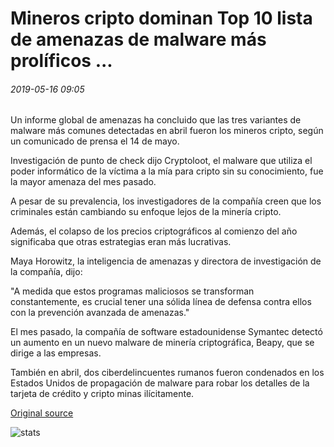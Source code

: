 # Mineros cripto dominan Top 10 lista de amenazas de malware más prolíficos ...

###### 2019-05-16 09:05

Un informe global de amenazas ha concluido que las tres variantes de malware más comunes detectadas en abril fueron los mineros cripto, según un comunicado de prensa el 14 de mayo.

Investigación de punto de check dijo Cryptoloot, el malware que utiliza el poder informático de la víctima a la mía para cripto sin su conocimiento, fue la mayor amenaza del mes pasado.

A pesar de su prevalencia, los investigadores de la compañía creen que los criminales están cambiando su enfoque lejos de la minería cripto.

Además, el colapso de los precios criptográficos al comienzo del año significaba que otras estrategias eran más lucrativas.

Maya Horowitz, la inteligencia de amenazas y directora de investigación de la compañía, dijo:

"A medida que estos programas maliciosos se transforman constantemente, es crucial tener una sólida línea de defensa contra ellos con la prevención avanzada de amenazas."

El mes pasado, la compañía de software estadounidense Symantec detectó un aumento en un nuevo malware de minería criptográfica, Beapy, que se dirige a las empresas.

También en abril, dos ciberdelincuentes rumanos fueron condenados en los Estados Unidos de propagación de malware para robar los detalles de la tarjeta de crédito y cripto minas ilícitamente.

[Original source](https://cointelegraph.com/news/crypto-miners-dominate-top-10-list-of-most-prolific-malware-threats)

![stats](https://c.statcounter.com/11760860/0/a89fa40b/1/ "stats")